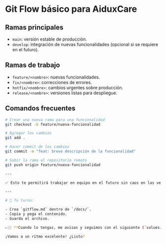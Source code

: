 # Git Flow básico para AiduxCare

## Ramas principales
- `main`: versión estable de producción.
- `develop`: integración de nuevas funcionalidades (opcional si se requiere en el futuro).

## Ramas de trabajo
- `feature/<nombre>`: nuevas funcionalidades.
- `fix/<nombre>`: correcciones de errores.
- `hotfix/<nombre>`: cambios urgentes sobre producción.
- `release/<nombre>`: versiones listas para despliegue.

## Comandos frecuentes

```bash
# Crear una nueva rama para una funcionalidad
git checkout -b feature/nueva-funcionalidad

# Agregar los cambios
git add .

# Hacer commit de los cambios
git commit -m "feat: breve descripción de la funcionalidad"

# Subir la rama al repositorio remoto
git push origin feature/nueva-funcionalidad

---

✅ Esto te permitirá trabajar en equipo en el futuro sin caos en las versiones.

---

# 📢 Tu turno:

- Crea `gitflow.md` dentro de `/docs/`.
- Copia y pega el contenido.
- Guarda el archivo.

👉🏼 **Cuando lo tengas, me avisas y seguimos con el siguiente (`values.md`).** 🚀  

¡Vamos a un ritmo excelente! ¿Listo?
